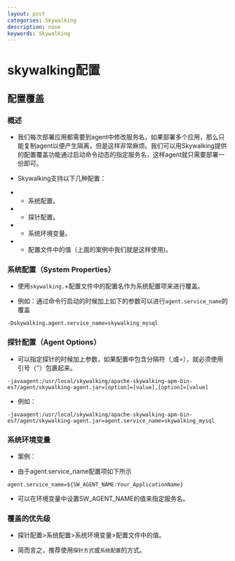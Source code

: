 ```yaml
---
layout: post
categories: Skywalking
description: none
keywords: Skywalking
---
```

# skywalking配置

## 配置覆盖

### 概述

- 我们每次部署应用都需要到agent中修改服务名，如果部署多个应用，那么只能复制agent以便产生隔离，但是这样非常麻烦。我们可以用Skywalking提供的配置覆盖功能通过启动命令动态的指定服务名，这样agent就只需要部署一份即可。

- Skywalking支持以下几种配置：

- - 系统配置。

- - 探针配置。

- - 系统环境变量。

- - 配置文件中的值（上面的案例中我们就是这样使用)。



### 系统配置（System Properties）

- 使用`skywalking.`+配置文件中的配置名作为系统配置项来进行覆盖。

- 例如：通过命令行启动的时候加上如下的参数可以进行`agent.service_name`的覆盖



```shell
-Dskywalking.agent.service_name=skywalking_mysql
```



###  探针配置（Agent Options）

- 可以指定探针的时候加上参数，如果配置中包含分隔符（,或=），就必须使用引号（‘’）包裹起来。

```shell
-javaagent:/usr/local/skywalking/apache-skywalking-apm-bin-es7/agent/skywalking-agent.jar=[option]=[value],[option]=[value]
```

- 例如：

```shell
-javaagent:/usr/local/skywalking/apache-skywalking-apm-bin-es7/agent/skywalking-agent.jar=agent.service_name=skywalking_mysql
```

###  系统环境变量

- 案例：

- 由于agent.service_name配置项如下所示

```properties
agent.service_name=${SW_AGENT_NAME:Your_ApplicationName}
```

- 可以在环境变量中设置SW_AGENT_NAME的值来指定服务名。

###  覆盖的优先级

- 探针配置>系统配置>系统环境变量>配置文件中的值。

- 简而言之，推荐使用`探针方式`或`系统配置`的方式。